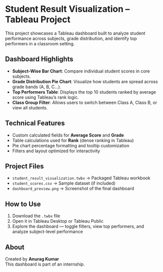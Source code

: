#  Student Result Visualization – Tableau Project

This project showcases a Tableau dashboard built to analyze student performance across subjects, grade distribution, and identify top performers in a classroom setting.

## Dashboard Highlights

- **Subject-Wise Bar Chart**: Compare individual student scores in core subjects.
- **Grade Distribution Pie Chart**: Visualize how students are spread across grade bands (A, B, C...).
- **Top Performers Table**: Displays the top 10 students ranked by average score using Tableau’s rank logic.
- **Class Group Filter**: Allows users to switch between Class A, Class B, or view all students.

##  Technical Features

- Custom calculated fields for **Average Score** and **Grade**
- Table calculations used for **Rank** (dense ranking in Tableau)
- Pie chart percentage formatting and tooltip customization
- Filters and layout optimized for interactivity

##  Project Files

- `student_result_visualization.twbx` → Packaged Tableau workbook
- `student_scores.csv` → Sample dataset (if included)
- `dashboard_preview.png` → Screenshot of the final dashboard

##  How to Use

1. Download the `.twbx` file
2. Open it in Tableau Desktop or Tableau Public
3. Explore the dashboard — toggle filters, view top performers, and analyze subject-level performance

##  About

Created by **Anurag Kumar**  
This dashboard is part of an internship.
